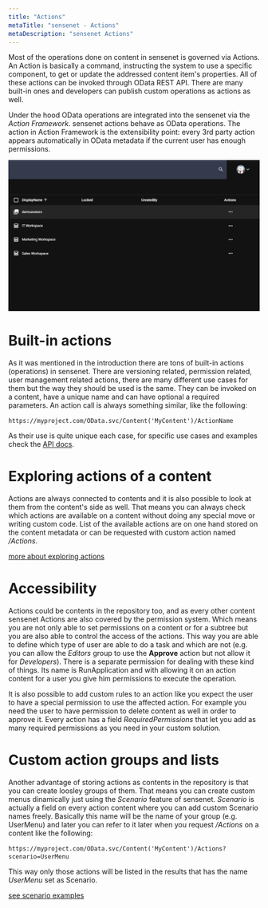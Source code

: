```yaml
---
title: "Actions"
metaTitle: "sensenet - Actions"
metaDescription: "sensenet Actions"
---
```


Most of the operations done on content in sensenet is governed via Actions. An Action is basically a command, instructing the system to use a specific component, to get or update the addressed content item's properties. All of these actions can be invoked through OData REST API. There are many built-in ones and developers can publish custom operations as actions as well.

Under the hood OData operations are integrated into the sensenet via the *Action Framework*. sensenet actions behave as OData operations. The action in Action Framework is the extensibility point: every 3rd party action appears automatically in OData metadata if the current user has enough permissions.

![action menu](../img/actions.gif)

# Built-in actions

As it was mentioned in the introduction there are tons of built-in actions (operations) in sensenet. There are versioning related, permission related, user management related actions, there are many different use cases for them but the way they should be used is the same. They can be invoked on a content, have a unique name and can have optional a required parameters. An action call is always something similar, like the following:

```
https://myproject.com/OData.svc/Content('MyContent')/ActionName
```

As their use is quite unique each case, for specific use cases and examples check the [API docs](/api-docs/basic-concepts/09-actions).

# Exploring actions of a content

Actions are always connected to contents and it is also possible to look at them from the content's side as well. That means you can always check which actions are available on a content without doing any special move or writing custom code. List of the available actions are on one hand stored on the content metadata or can be requested with custom action named */Actions*.

[more about exploring actions](/api-docs/basic-concepts/09-actions#exploringactions)

# Accessibility

Actions could be contents in the repository too, and as every other content sensenet Actions are also covered by the permission system. Which means you are not only able to set permissions on a content or for a subtree but you are also able to control the access of the actions. This way you are able to define which type of user are able to do a task and which are not (e.g. you can allow the *Editors* group to use the **Approve** action but not allow it for *Developers*). There is a separate permission for dealing with these kind of things. Its name is RunApplication and with allowing it on an action content for a user you give him permissions to execute the operation.

It is also possible to add custom rules to an action like you expect the user to have a special permission to use the affected action. For example you need the user to have permission to delete content as well in order to approve it. Every action has a field *RequiredPermissions* that let you add as many required permissions as you need in your custom solution.

# Custom action groups and lists

Another advantage of storing actions as contents in the repository is that you can create loosley groups of them. That means you can create custom menus dinamically just using the *Scenario* feature of sensenet. *Scenario* is actually a field on every action content where you can add custom Scenario names freely. Basically this name will be the name of your group (e.g. UserMenu) and later you can refer to it later when you request */Actions* on a content like the following:

```
https://myproject.com/OData.svc/Content('MyContent')/Actions?scenario=UserMenu
```

This way only those actions will be listed in the results that has the name *UserMenu* set as Scenario.

[see scenario examples](/api-docs/basic-concepts/09-actions#scenario)
